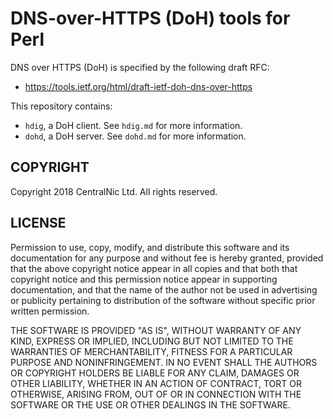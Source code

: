 # DNS-over-HTTPS (DoH) tools for Perl

DNS over HTTPS (DoH) is specified by the following draft RFC:

* https://tools.ietf.org/html/draft-ietf-doh-dns-over-https

This repository contains:

* `hdig`, a DoH client. See `hdig.md` for more information.
* `dohd`, a DoH server. See `dohd.md` for more information.


## COPYRIGHT

Copyright 2018 CentralNic Ltd. All rights reserved.


## LICENSE

Permission to use, copy, modify, and distribute this software and its
documentation for any purpose and without fee is hereby granted,
provided that the above copyright notice appear in all copies and that
both that copyright notice and this permission notice appear in
supporting documentation, and that the name of the author not be used
in advertising or publicity pertaining to distribution of the software
without specific prior written permission.

THE SOFTWARE IS PROVIDED "AS IS", WITHOUT WARRANTY OF ANY KIND, EXPRESS
OR IMPLIED, INCLUDING BUT NOT LIMITED TO THE WARRANTIES OF
MERCHANTABILITY, FITNESS FOR A PARTICULAR PURPOSE AND NONINFRINGEMENT.
IN NO EVENT SHALL THE AUTHORS OR COPYRIGHT HOLDERS BE LIABLE FOR ANY
CLAIM, DAMAGES OR OTHER LIABILITY, WHETHER IN AN ACTION OF CONTRACT,
TORT OR OTHERWISE, ARISING FROM, OUT OF OR IN CONNECTION WITH THE
SOFTWARE OR THE USE OR OTHER DEALINGS IN THE SOFTWARE.
